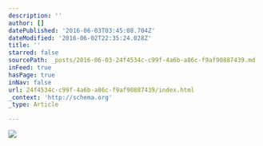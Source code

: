 ```yaml
---
description: ''
author: []
datePublished: '2016-06-03T03:45:08.704Z'
dateModified: '2016-06-02T22:35:24.028Z'
title: ''
starred: false
sourcePath: _posts/2016-06-03-24f4534c-c99f-4a6b-a86c-f9af90887439.md
inFeed: true
hasPage: true
inNav: false
url: 24f4534c-c99f-4a6b-a86c-f9af90887439/index.html
_context: 'http://schema.org'
_type: Article

---
```

![](https://the-grid-user-content.s3-us-west-2.amazonaws.com/3e694a11-4b7e-4465-886e-8cdfa85716f8.jpg)